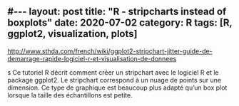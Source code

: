#---
layout: post
title: "R - stripcharts instead of boxplots"
date: 2020-07-02
category: R
tags: [R, ggplot2, visualization, plots]
---


http://www.sthda.com/french/wiki/ggplot2-stripchart-jitter-guide-de-demarrage-rapide-logiciel-r-et-visualisation-de-donnees

s
Ce tutoriel R décrit comment créer un stripchart avec le logiciel R et le package ggplot2. Le stripchart correspond à un nuage de points sur une dimension. Ce type de graphique est beaucoup plus adapté qu’un box plot lorsque la taille des échantillons est petite.
